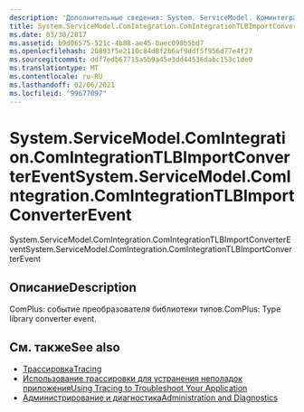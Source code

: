```yaml
---
description: 'Дополнительные сведения: System. ServiceModel. Коминтегратион. Коминтегратионтлбимпортконвертеревент'
title: System.ServiceModel.ComIntegration.ComIntegrationTLBImportConverterEvent
ms.date: 03/30/2017
ms.assetid: b9d06575-521c-4b88-ae45-0aec098b5bd7
ms.openlocfilehash: 20893f5e2110c84d8f2b6af9ddf5f956d77e4f27
ms.sourcegitcommit: ddf7edb67715a5b9a45e3dd44536dabc153c1de0
ms.translationtype: MT
ms.contentlocale: ru-RU
ms.lasthandoff: 02/06/2021
ms.locfileid: "99677097"
---
```

# <a name="systemservicemodelcomintegrationcomintegrationtlbimportconverterevent"></a><span data-ttu-id="eef47-103">System.ServiceModel.ComIntegration.ComIntegrationTLBImportConverterEvent</span><span class="sxs-lookup"><span data-stu-id="eef47-103">System.ServiceModel.ComIntegration.ComIntegrationTLBImportConverterEvent</span></span>

<span data-ttu-id="eef47-104">System.ServiceModel.ComIntegration.ComIntegrationTLBImportConverterEvent</span><span class="sxs-lookup"><span data-stu-id="eef47-104">System.ServiceModel.ComIntegration.ComIntegrationTLBImportConverterEvent</span></span>  
  
## <a name="description"></a><span data-ttu-id="eef47-105">Описание</span><span class="sxs-lookup"><span data-stu-id="eef47-105">Description</span></span>  

 <span data-ttu-id="eef47-106">ComPlus: событие преобразователя библиотеки типов.</span><span class="sxs-lookup"><span data-stu-id="eef47-106">ComPlus: Type library converter event.</span></span>  
  
## <a name="see-also"></a><span data-ttu-id="eef47-107">См. также</span><span class="sxs-lookup"><span data-stu-id="eef47-107">See also</span></span>

- [<span data-ttu-id="eef47-108">Трассировка</span><span class="sxs-lookup"><span data-stu-id="eef47-108">Tracing</span></span>](index.md)
- [<span data-ttu-id="eef47-109">Использование трассировки для устранения неполадок приложения</span><span class="sxs-lookup"><span data-stu-id="eef47-109">Using Tracing to Troubleshoot Your Application</span></span>](using-tracing-to-troubleshoot-your-application.md)
- [<span data-ttu-id="eef47-110">Администрирование и диагностика</span><span class="sxs-lookup"><span data-stu-id="eef47-110">Administration and Diagnostics</span></span>](../index.md)
